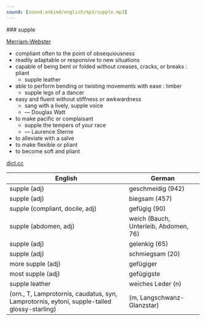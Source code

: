 ```yaml
---
sound: [sound:ankimd/english/mp3/supple.mp3]
---
```


\### supple

[Merriam-Webster](https://www.merriam-webster.com/dictionary/supple)

- compliant often to the point of obsequiousness
- readily adaptable or responsive to new situations
- capable of being bent or folded without creases, cracks, or breaks : pliant
    - supple leather
- able to perform bending or twisting movements with ease : limber
    - supple legs of a dancer
- easy and fluent without stiffness or awkwardness
    - sang with a lively, supple voice
    - — Douglas Watt
- to make pacific or complaisant
    - supple the tempers of your race
    - — Laurence Sterne
- to alleviate with a salve
- to make flexible or pliant
- to become soft and pliant

[dict.cc](https://www.dict.cc/supple)

| English        | German       |
| -------------- | ------------ |
| supple (adj) | geschmeidig (942) |
| supple (adj) | biegsam (457) |
| supple (compliant, docile, adj) | gefügig (90) |
| supple (abdomen, adj) | weich (Bauch, Unterleib, Abdomen, 76) |
| supple (adj) | gelenkig (65) |
| supple (adj) | schmiegsam (20) |
| more supple (adj) | gefügiger |
| most supple (adj) | gefügigste |
| supple leather | weiches Leder (n) |
|  (orn., T, Lamprotornis, caudatus, syn, Lamprotornis, eytoni, supple-tailed glossy-starling) |  (m, Langschwanz-Glanzstar) |
